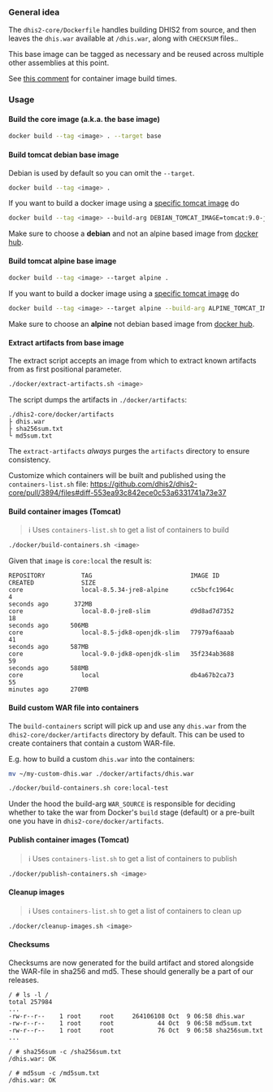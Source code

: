 
### General idea

The `dhis2-core/Dockerfile` handles building DHIS2 from source, and then
leaves the `dhis.war` available at `/dhis.war`, along with `CHECKSUM`
files..

This base image can be tagged as necessary and be reused across multiple
other assemblies at this point.

See [this
comment](https://github.com/dhis2/dhis2-core/pull/3894#issuecomment-539416233)
for container image build times.

### Usage

#### Build the core image (a.k.a. the base image)

```sh
docker build --tag <image> . --target base
```

#### Build tomcat debian base image

Debian is used by default so you can omit the `--target`.

```sh
docker build --tag <image> .
```

If you want to build a docker image using a [specific tomcat image](https://hub.docker.com/_/tomcat/)
do

```sh
docker build --tag <image> --build-arg DEBIAN_TOMCAT_IMAGE=tomcat:9.0-jdk11-openjdk-slim .
```

Make sure to choose a **debian** and not an alpine based image from [docker hub](https://hub.docker.com/_/tomcat/).

#### Build tomcat alpine base image

```sh
docker build --tag <image> --target alpine .
```

If you want to build a docker image using a [specific tomcat image](https://hub.docker.com/_/tomcat/)
do

```sh
docker build --tag <image> --target alpine --build-arg ALPINE_TOMCAT_IMAGE=tomcat:8.5.34-jre8-alpine .
```

Make sure to choose an **alpine** not debian based image from [docker hub](https://hub.docker.com/_/tomcat/).

#### Extract artifacts from base image

The extract script accepts an image from which to extract known
artifacts from as first positional parameter.

```sh
./docker/extract-artifacts.sh <image>
```

The script dumps the artifacts in `./docker/artifacts`:

```
./dhis2-core/docker/artifacts
├ dhis.war
├ sha256sum.txt
└ md5sum.txt
```

The `extract-artifacts` _always_ purges the `artifacts` directory to
ensure consistency.

Customize which containers will be built and published using the
`containers-list.sh` file:
https://github.com/dhis2/dhis2-core/pull/3894/files#diff-553ea93c842ece0c53a6331741a73e37

#### Build container images (Tomcat)

> :information_source: Uses `containers-list.sh` to get a list of containers to build

```sh
./docker/build-containers.sh <image>
```

Given that `image` is `core:local` the result is:

```
REPOSITORY          TAG                           IMAGE ID
CREATED             SIZE
core                local-8.5.34-jre8-alpine      cc5bcfc1964c        4
seconds ago       372MB
core                local-8.0-jre8-slim           d9d8ad7d7352        18
seconds ago      506MB
core                local-8.5-jdk8-openjdk-slim   77979af6aaab        41
seconds ago      587MB
core                local-9.0-jdk8-openjdk-slim   35f234ab3688        59
seconds ago      588MB
core                local                         db4a67b2ca73        55
minutes ago      270MB
```

#### Build custom WAR file into containers

The `build-containers` script will pick up and use any `dhis.war` from
the `dhis2-core/docker/artifacts` directory by default. This can be used
to create containers that contain a custom WAR-file.

E.g. how to build a custom `dhis.war` into the containers:

```sh
mv ~/my-custom-dhis.war ./docker/artifacts/dhis.war

./docker/build-containers.sh core:local-test
```

Under the hood the build-arg `WAR_SOURCE` is responsible for deciding whether
to take the war from Docker's `build` stage (default) or a pre-built one you
have in `dhis2-core/docker/artifacts`.

#### Publish container images (Tomcat)

> :information_source: Uses `containers-list.sh` to get a list of containers to publish

```sh
./docker/publish-containers.sh <image>
```

#### Cleanup images

> :information_source: Uses `containers-list.sh` to get a list of
> containers to clean up

```sh
./docker/cleanup-images.sh <image>
```

#### Checksums

Checksums are now generated for the build artifact and stored alongside
the WAR-file in sha256 and md5. These should generally be a part of our
releases.

```
/ # ls -l /
total 257984
...
-rw-r--r--    1 root     root     264106108 Oct  9 06:58 dhis.war
-rw-r--r--    1 root     root            44 Oct  9 06:58 md5sum.txt
-rw-r--r--    1 root     root            76 Oct  9 06:58 sha256sum.txt
...

/ # sha256sum -c /sha256sum.txt
/dhis.war: OK

/ # md5sum -c /md5sum.txt
/dhis.war: OK
```

